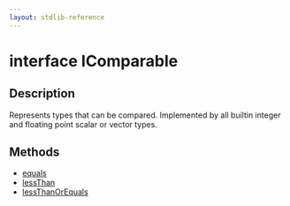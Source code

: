```yaml
---
layout: stdlib-reference
---
```


# interface IComparable

## Description

Represents types that can be compared.
Implemented by all builtin integer and floating point scalar or vector types.


## Methods

* [equals](/stdlib-reference/interfaces/icomparable-01/equals)
* [lessThan](/stdlib-reference/interfaces/icomparable-01/lessthan-4)
* [lessThanOrEquals](/stdlib-reference/interfaces/icomparable-01/lessthanorequals-48a)

